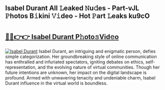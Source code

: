 ## Isabel Durant All 𝙻eaked 𝙽u𝚍es - Part-vJL 𝙿hotos B𝚒kini 𝚅𝚒deo - Hot 𝙿art 𝙻eaks ku9cO

# <h2><a href="http://ld6vhf.urlbe.top/?page=Isabel+Durant">🔗🔗👉👉 Isabel Durant P𝚑oto𝚜Vid𝚎o</a></h2>

[![Isabel Durant](https://i.imgur.com/eBuTRDB.gif)](http://ld6vhf.urlbe.top/?page=Isabel+Durant)
Isabel Durant, an intriguing and enigmatic person, defies simple categorization. Her groundbreaking style of online communication has enthralled and infuriated spectators, igniting debates on ethics, self-representation, and the evolving nature of virtual communities. Though her future intentions are unknown, her impact on the digital landscape is profound. Armed with unwavering tenacity and undeniable charm, Isabel Durant influence in the virtual world is boundless.
